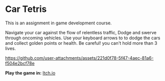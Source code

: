 # Car Tetris
This is an assignment in game development course.

Navigate your car against the flow of relentless traffic, Dodge and swerve through oncoming vehicles.
Use your keyboard arrows to to dodge the cars and collect golden points or health.
Be careful! you can't hold more than 3 lives.

https://github.com/user-attachments/assets/221d0f78-5f47-4aec-81a6-f504e2bcf78e

**Play the game in:** [Itch.io](https://lizachep.itch.io/game-week3-b)
